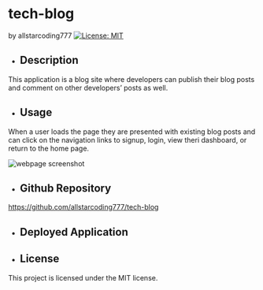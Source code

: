 # tech-blog
  by allstarcoding777
  [![License: MIT](https://img.shields.io/badge/License-MIT-yellow.svg)](https://opensource.org/licenses/MIT)
  * ## Description
  This application is a blog site where developers can publish their blog posts and comment on other developers’ posts as well. 
  * ## Usage
  When a user loads the page they are presented with existing blog posts and can click on the navigation links to signup, login, view theri dashboard, or return to the home page.
  
  ![webpage screenshot](./src/components/pages/assets/images/webpage-screenshot.png)

  * ## Github Repository
  https://github.com/allstarcoding777/tech-blog

  * ## Deployed Application
  
  * ## License
  This project is licensed under the MIT license.